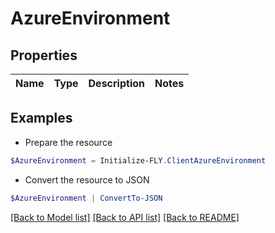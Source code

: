 # AzureEnvironment
## Properties

Name | Type | Description | Notes
------------ | ------------- | ------------- | -------------

## Examples

- Prepare the resource
```powershell
$AzureEnvironment = Initialize-FLY.ClientAzureEnvironment 
```

- Convert the resource to JSON
```powershell
$AzureEnvironment | ConvertTo-JSON
```

[[Back to Model list]](../README.md#documentation-for-models) [[Back to API list]](../README.md#documentation-for-api-endpoints) [[Back to README]](../README.md)


